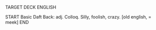 TARGET DECK
ENGLISH

START
Basic
Daft
Back: adj. Colloq. Silly, foolish, crazy. [old english, = meek]
END
